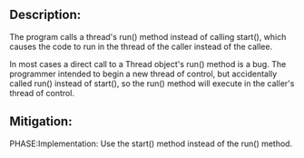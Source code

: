 ## Description:

The program calls a thread's run() method instead of calling start(), which causes the code to run in the thread of the caller instead of the callee.

In most cases a direct call to a Thread object's run() method is a bug. The programmer intended to begin a new thread of control, but accidentally called run() instead of start(), so the run() method will execute in the caller's thread of control.

## Mitigation:


PHASE:Implementation:
Use the start() method instead of the run() method.

